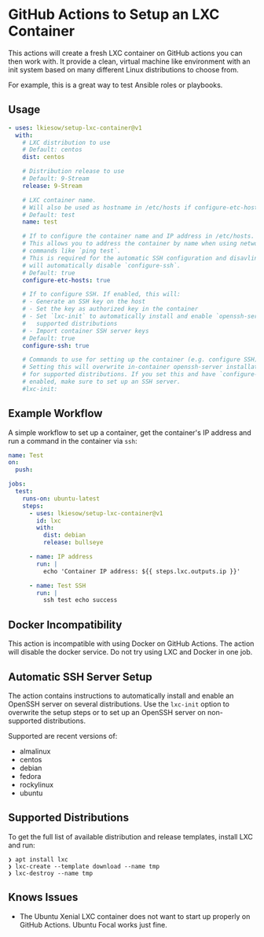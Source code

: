 # GitHub Actions to Setup an LXC Container

This actions will create a fresh LXC container on GitHub actions you can then work with.
It provide a clean, virtual machine like environment with an init system
based on many different Linux distributions to choose from.

For example, this is a great way to test Ansible roles or playbooks.


## Usage


```yaml
- uses: lkiesow/setup-lxc-container@v1
  with:
    # LXC distribution to use
    # Default: centos
    dist: centos

    # Distribution release to use
    # Default: 9-Stream
    release: 9-Stream

    # LXC container name.
    # Will also be used as hostname in /etc/hosts if configure-etc-hosts is set.
    # Default: test
    name: test

    # If to configure the container name and IP address in /etc/hosts.
    # This allows you to address the container by name when using network
    # commands like `ping test`.
    # This is required for the automatic SSH configuration and disavling this
    # will automatically disable `configure-ssh`.
    # Default: true
    configure-etc-hosts: true

    # If to configure SSH. If enabled, this will:
    # - Generate an SSH key on the host
    # - Set the key as authorized key in the container
    # - Set `lxc-init` to automatically install and enable `openssh-server` for
    #   supported distributions
    # - Import container SSH server keys
    # Default: true
    configure-ssh: true

    # Commands to use for setting up the container (e.g. configure SSH).
    # Setting this will overwrite in-container openssh-server installation
    # for supported distributions. If you set this and have `configure-ssh`
    # enabled, make sure to set up an SSH server.
    #lxc-init:
```

## Example Workflow

A simple workflow to set up a container,
get the container's IP address
and run a command in the container via `ssh`:

```yaml
name: Test
on:
  push:

jobs:
  test:
    runs-on: ubuntu-latest
    steps:
      - uses: lkiesow/setup-lxc-container@v1
        id: lxc
        with:
          dist: debian
          release: bullseye

      - name: IP address
        run: |
          echo 'Container IP address: ${{ steps.lxc.outputs.ip }}'

      - name: Test SSH
        run: |
          ssh test echo success
```


## Docker Incompatibility

This action is incompatible with using Docker on GitHub Actions.
The action will disable the docker service.
Do not try using LXC and Docker in one job.


## Automatic SSH Server Setup

The action contains instructions to automatically install and enable an OpenSSH
server on several distributions. Use the `lxc-init` option to overwrite the
setup steps or to set up an OpenSSH server on non-supported distributions.

Supported are recent versions of:

- almalinux
- centos
- debian
- fedora
- rockylinux
- ubuntu


## Supported Distributions

To get the full list of available distribution and release templates,
install LXC and run:

```
❯ apt install lxc
❯ lxc-create --template download --name tmp
❯ lxc-destroy --name tmp
```

## Knows Issues

- The Ubuntu Xenial LXC container does not want to start up properly on GitHub
  Actions. Ubuntu Focal works just fine.
